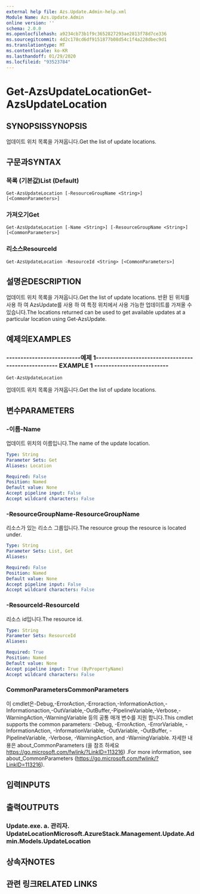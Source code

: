 ```yaml
---
external help file: Azs.Update.Admin-help.xml
Module Name: Azs.Update.Admin
online version: ''
schema: 2.0.0
ms.openlocfilehash: a9234cb73b1f9c3652827293ae2813f78d7ce336
ms.sourcegitcommit: 4d2c178cd6df9151877b08d54c1f4a228dbec9d1
ms.translationtype: MT
ms.contentlocale: ko-KR
ms.lasthandoff: 01/29/2020
ms.locfileid: "93523784"
---
```

# <span data-ttu-id="acb88-101">Get-AzsUpdateLocation</span><span class="sxs-lookup"><span data-stu-id="acb88-101">Get-AzsUpdateLocation</span></span>

## <span data-ttu-id="acb88-102">SYNOPSIS</span><span class="sxs-lookup"><span data-stu-id="acb88-102">SYNOPSIS</span></span>
<span data-ttu-id="acb88-103">업데이트 위치 목록을 가져옵니다.</span><span class="sxs-lookup"><span data-stu-id="acb88-103">Get the list of update locations.</span></span>

## <span data-ttu-id="acb88-104">구문과</span><span class="sxs-lookup"><span data-stu-id="acb88-104">SYNTAX</span></span>

### <span data-ttu-id="acb88-105">목록 (기본값)</span><span class="sxs-lookup"><span data-stu-id="acb88-105">List (Default)</span></span>
```
Get-AzsUpdateLocation [-ResourceGroupName <String>] [<CommonParameters>]
```

### <span data-ttu-id="acb88-106">가져오기</span><span class="sxs-lookup"><span data-stu-id="acb88-106">Get</span></span>
```
Get-AzsUpdateLocation [-Name <String>] [-ResourceGroupName <String>] [<CommonParameters>]
```

### <span data-ttu-id="acb88-107">리소스</span><span class="sxs-lookup"><span data-stu-id="acb88-107">ResourceId</span></span>
```
Get-AzsUpdateLocation -ResourceId <String> [<CommonParameters>]
```

## <span data-ttu-id="acb88-108">설명은</span><span class="sxs-lookup"><span data-stu-id="acb88-108">DESCRIPTION</span></span>
<span data-ttu-id="acb88-109">업데이트 위치 목록을 가져옵니다.</span><span class="sxs-lookup"><span data-stu-id="acb88-109">Get the list of update locations.</span></span> <span data-ttu-id="acb88-110">반환 된 위치를 사용 하 여 AzsUpdate를 사용 하 여 특정 위치에서 사용 가능한 업데이트를 가져올 수 있습니다.</span><span class="sxs-lookup"><span data-stu-id="acb88-110">The locations returned can be used to get available updates at a particular location using Get-AzsUpdate.</span></span>

## <span data-ttu-id="acb88-111">예제의</span><span class="sxs-lookup"><span data-stu-id="acb88-111">EXAMPLES</span></span>

### <span data-ttu-id="acb88-112">--------------------------예제 1--------------------------</span><span class="sxs-lookup"><span data-stu-id="acb88-112">-------------------------- EXAMPLE 1 --------------------------</span></span>
```
Get-AzsUpdateLocation
```

<span data-ttu-id="acb88-113">업데이트 위치 목록을 가져옵니다.</span><span class="sxs-lookup"><span data-stu-id="acb88-113">Get the list of update locations.</span></span>

## <span data-ttu-id="acb88-114">변수</span><span class="sxs-lookup"><span data-stu-id="acb88-114">PARAMETERS</span></span>

### <span data-ttu-id="acb88-115">-이름</span><span class="sxs-lookup"><span data-stu-id="acb88-115">-Name</span></span>
<span data-ttu-id="acb88-116">업데이트 위치의 이름입니다.</span><span class="sxs-lookup"><span data-stu-id="acb88-116">The name of the update location.</span></span>

```yaml
Type: String
Parameter Sets: Get
Aliases: Location

Required: False
Position: Named
Default value: None
Accept pipeline input: False
Accept wildcard characters: False
```

### <span data-ttu-id="acb88-117">-ResourceGroupName</span><span class="sxs-lookup"><span data-stu-id="acb88-117">-ResourceGroupName</span></span>
<span data-ttu-id="acb88-118">리소스가 있는 리소스 그룹입니다.</span><span class="sxs-lookup"><span data-stu-id="acb88-118">The resource group the resource is located under.</span></span>

```yaml
Type: String
Parameter Sets: List, Get
Aliases: 

Required: False
Position: Named
Default value: None
Accept pipeline input: False
Accept wildcard characters: False
```

### <span data-ttu-id="acb88-119">-ResourceId</span><span class="sxs-lookup"><span data-stu-id="acb88-119">-ResourceId</span></span>
<span data-ttu-id="acb88-120">리소스 id입니다.</span><span class="sxs-lookup"><span data-stu-id="acb88-120">The resource id.</span></span>

```yaml
Type: String
Parameter Sets: ResourceId
Aliases: 

Required: True
Position: Named
Default value: None
Accept pipeline input: True (ByPropertyName)
Accept wildcard characters: False
```

### <span data-ttu-id="acb88-121">CommonParameters</span><span class="sxs-lookup"><span data-stu-id="acb88-121">CommonParameters</span></span>
<span data-ttu-id="acb88-122">이 cmdlet은-Debug,-ErrorAction,-Erroraction,-InformationAction,-Informationaction,-OutVariable,-OutBuffer,-PipelineVariable,-Verbose,-WarningAction,-WarningVariable 등의 공통 매개 변수를 지원 합니다.</span><span class="sxs-lookup"><span data-stu-id="acb88-122">This cmdlet supports the common parameters: -Debug, -ErrorAction, -ErrorVariable, -InformationAction, -InformationVariable, -OutVariable, -OutBuffer, -PipelineVariable, -Verbose, -WarningAction, and -WarningVariable.</span></span> <span data-ttu-id="acb88-123">자세한 내용은 about_CommonParameters (을 참조 하세요 https://go.microsoft.com/fwlink/?LinkID=113216) .</span><span class="sxs-lookup"><span data-stu-id="acb88-123">For more information, see about_CommonParameters (https://go.microsoft.com/fwlink/?LinkID=113216).</span></span>

## <span data-ttu-id="acb88-124">입력</span><span class="sxs-lookup"><span data-stu-id="acb88-124">INPUTS</span></span>

## <span data-ttu-id="acb88-125">출력</span><span class="sxs-lookup"><span data-stu-id="acb88-125">OUTPUTS</span></span>

### <span data-ttu-id="acb88-126">Update.exe. a. 관리자. UpdateLocation</span><span class="sxs-lookup"><span data-stu-id="acb88-126">Microsoft.AzureStack.Management.Update.Admin.Models.UpdateLocation</span></span>

## <span data-ttu-id="acb88-127">상속자</span><span class="sxs-lookup"><span data-stu-id="acb88-127">NOTES</span></span>

## <span data-ttu-id="acb88-128">관련 링크</span><span class="sxs-lookup"><span data-stu-id="acb88-128">RELATED LINKS</span></span>

